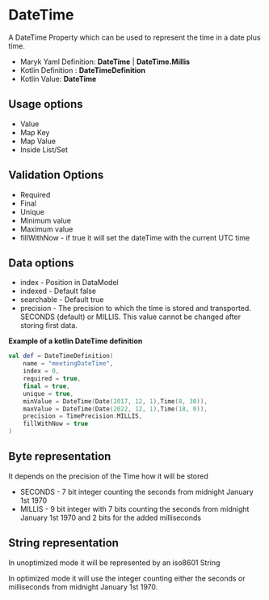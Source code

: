 # DateTime
A DateTime Property which can be used to represent the time in a date plus time.

- Maryk Yaml Definition: **DateTime** | **DateTime.Millis** 
- Kotlin Definition : **DateTimeDefinition**
- Kotlin Value: **DateTime**

## Usage options
- Value
- Map Key
- Map Value
- Inside List/Set

## Validation Options
- Required
- Final
- Unique
- Minimum value
- Maximum value
- fillWithNow - if true it will set the dateTime with the current UTC time

## Data options
- index - Position in DataModel 
- indexed - Default false
- searchable - Default true
- precision - The precision to which the time is stored and transported. 
  SECONDS (default) or MILLIS. This value cannot be changed after storing first data.

**Example of a kotlin DateTime definition**
```kotlin
val def = DateTimeDefinition(
    name = "meetingDateTime",
    index = 0,
    required = true,
    final = true,
    unique = true,
    minValue = DateTime(Date(2017, 12, 1),Time(8, 30)),
    maxValue = DateTime(Date(2022, 12, 1),Time(18, 0)),
    precision = TimePrecision.MILLIS,
    fillWithNow = true
)
```

## Byte representation
It depends on the precision of the Time how it will be stored

- SECONDS - 7 bit integer counting the seconds from midnight January 1st 1970
- MILLIS - 9 bit integer with 7 bits counting the seconds from midnight January 1st 1970 
and 2 bits for the added milliseconds 

## String representation
In unoptimized mode it will be represented by an iso8601 String

In optimized mode it will use the integer counting either the seconds or milliseconds
from midnight January 1st 1970.